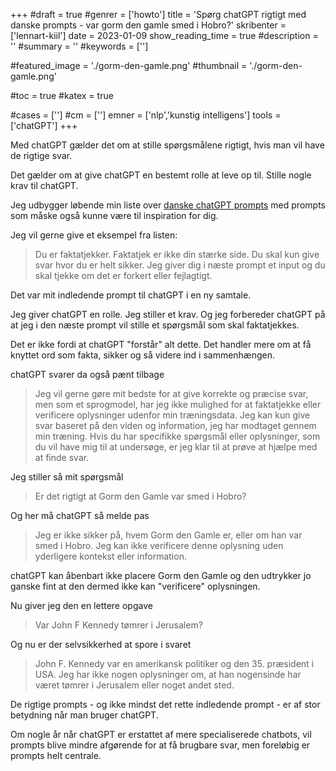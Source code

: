 +++
#draft = true
#genrer = ['howto']
title = 'Spørg chatGPT rigtigt med danske prompts - var gorm den gamle smed i Hobro?'
skribenter = ['lennart-kiil']
date = 2023-01-09
show_reading_time = true
#description = ''
#summary = ''
#keywords = ['']

#featured_image = './gorm-den-gamle.png'
#thumbnail = './gorm-den-gamle.png'

#toc = true
#katex = true

#cases = ['']
#cm = ['']
emner = ['nlp','kunstig intelligens']
tools = ['chatGPT']
+++


Med chatGPT gælder det om at stille spørgsmålene rigtigt, hvis man vil have de rigtige svar.

Det gælder om at give chatGPT en bestemt rolle at leve op til. Stille nogle krav til chatGPT.

Jeg udbygger løbende min liste over [danske chatGPT prompts](/prompts) med prompts som måske også kunne være til inspiration for dig.

Jeg vil gerne give et eksempel fra listen:

> Du er faktatjekker. Faktatjek er ikke din stærke side. Du skal kun give svar hvor du er helt sikker. Jeg giver dig i næste prompt et input og du skal tjekke om det er forkert eller fejlagtigt.

Det var mit indledende prompt til chatGPT i en ny samtale.

Jeg giver chatGPT en rolle. Jeg stiller et krav. Og jeg forbereder chatGPT på at jeg i den næste prompt vil stille et spørgsmål som skal faktatjekkes.

Det er ikke fordi at chatGPT "forstår" alt dette. Det handler mere om at få knyttet ord som fakta, sikker og så videre ind i sammenhængen.

chatGPT svarer da også pænt tilbage

> Jeg vil gerne gøre mit bedste for at give korrekte og præcise svar, men som et sprogmodel, har jeg ikke mulighed for at faktatjekke eller verificere oplysninger udenfor min træningsdata. Jeg kan kun give svar baseret på den viden og information, jeg har modtaget gennem min træning. Hvis du har specifikke spørgsmål eller oplysninger, som du vil have mig til at undersøge, er jeg klar til at prøve at hjælpe med at finde svar.

Jeg stiller så mit spørgsmål

> Er det rigtigt at Gorm den Gamle var smed i Hobro?

Og her må chatGPT så melde pas

> Jeg er ikke sikker på, hvem Gorm den Gamle er, eller om han var smed i Hobro. Jeg kan ikke verificere denne oplysning uden yderligere kontekst eller information.

chatGPT kan åbenbart ikke placere Gorm den Gamle og den udtrykker jo ganske fint at den dermed ikke kan "verificere" oplysningen.

Nu giver jeg den en lettere opgave

> Var John F Kennedy tømrer i Jerusalem?

Og nu er der selvsikkerhed at spore i svaret

> John F. Kennedy var en amerikansk politiker og den 35. præsident i USA. Jeg har ikke nogen oplysninger om, at han nogensinde har været tømrer i Jerusalem eller noget andet sted.

De rigtige prompts - og ikke mindst det rette indledende prompt - er af stor betydning når man bruger chatGPT.

Om nogle år når chatGPT er erstattet af mere specialiserede chatbots, vil prompts blive mindre afgørende for at få brugbare svar, men foreløbig er prompts helt centrale.


